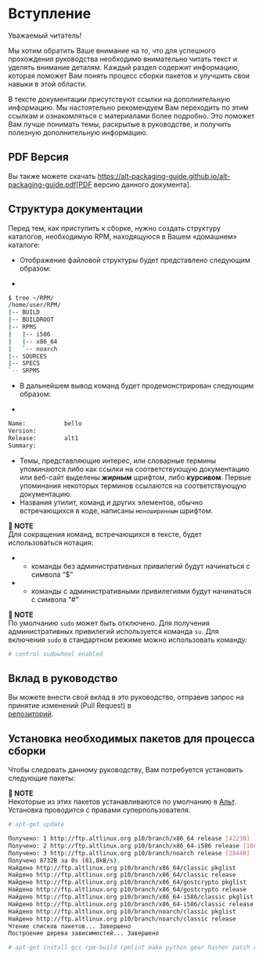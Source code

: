# Вступление

Уважаемый читатель! 

Мы хотим обратить Ваше внимание на то, что для успешного прохождения руководства необходимо внимательно читать текст и уделять внимание деталям. Каждый раздел содержит информацию, которая поможет Вам понять процесс сборки пакетов и улучшить свои навыки в этой области. 

В тексте документации присутствуют ссылки на дополнительную информацию. Мы настоятельно рекомендуем Вам переходить по этим ссылкам и ознакомляться с материалами более подробно. Это поможет Вам лучше понимать темы, раскрытые в руководстве, и получить полезную дополнительную информацию. 

## PDF Версия

Вы также можете скачать
https://alt-packaging-guide.github.io/alt-packaging-guide.pdf[PDF версию
данного документа].

## Структура документации

Перед тем, как приступить к сборке, нужно создать структуру каталогов, необходимую RPM, находящуюся в Вашем «домашнем» каталоге:

* Отображение файловой структуры будет представлено следующим образом:

+

```bash
$ tree ~/RPM/
/home/user/RPM/
|-- BUILD
|-- BUILDROOT
|-- RPMS
|   |-- i586
|   |-- x86_64
|   `-- noarch
|-- SOURCES
|-- SPECS
`-- SRPMS

```

* В дальнейшем вывод команд будет продемонстрирован следующим образом:

+

```txt
Name:           bello
Version:
Release:        alt1
Summary:

```

* Темы, представляющие интерес, или словарные термины упоминаются либо как ссылки на соответствующую документацию или веб-сайт выделены ***жирным*** шрифтом, либо __курсивом__. Первые упоминания некоторых терминов ссылаются на соответствующую документацию.
* Названия утилит, команд и других элементов, обычно встречающихся в коде, написаны ``моноширинным`` шрифтом.

**📌 NOTE**\
Для сокращения команд, встречающихся в тексте, будет использоваться нотация: 

* - команды без административных привилегий будут начинаться с символа <q>$</q>
* - команды с административными привилегиями будут начинаться с символа <q>#</q>

**📌 NOTE**\
По умолчанию `sudo` может быть отключено. Для получения административных привилегий используется команда `su`. Для включения `sudo` в стандартном режиме можно использовать команду:

```bash
# control sudowheel enabled

```

## Вклад в руководство

Вы можете внести свой вклад в это руководство, отправив запрос на принятие изменений  (Pull Request) в  
[репозиторий](https://github.com/altlinux/alt-packaging-guide).

## Установка необходимых пакетов для процесса сборки

Чтобы следовать данному руководству, Вам потребуется установить следующие пакеты: 

**📌 NOTE**\
Некоторые из этих пакетов устанавливаются по умолчанию в
[Альт](https://www.altlinux.org/Releases). Установка проводится с правами суперпользователя.

```bash
# apt-get update 

Получено: 1 http://ftp.altlinux.org p10/branch/x86_64 release [4223B]
Получено: 2 http://ftp.altlinux.org p10/branch/x86_64-i586 release [1665B]
Получено: 3 http://ftp.altlinux.org p10/branch/noarch release [2844B]
Получено 8732B за 0s (81,8kB/s).                    
Найдено http://ftp.altlinux.org p10/branch/x86_64/classic pkglist
Найдено http://ftp.altlinux.org p10/branch/x86_64/classic release
Найдено http://ftp.altlinux.org p10/branch/x86_64/gostcrypto pkglist
Найдено http://ftp.altlinux.org p10/branch/x86_64/gostcrypto release
Найдено http://ftp.altlinux.org p10/branch/x86_64-i586/classic pkglist
Найдено http://ftp.altlinux.org p10/branch/x86_64-i586/classic release
Найдено http://ftp.altlinux.org p10/branch/noarch/classic pkglist
Найдено http://ftp.altlinux.org p10/branch/noarch/classic release
Чтение списков пакетов... Завершено
Построение дерева зависимостей... Завершено

# apt-get install gcc rpm-build rpmlint make python gear hasher patch rpmdevtools 
```
